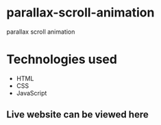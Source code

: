 # parallax-scroll-animation
parallax scroll animation

# Technologies used

* HTML
* CSS
* JavaScript

## Live website can be viewed here

